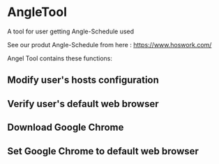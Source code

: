 # AngleTool
A tool for user getting Angle-Schedule used

See our produt Angle-Schedule from here : https://www.hoswork.com/

Angel Tool contains these functions:

## Modify user's hosts configuration

## Verify user's default web browser

## Download Google Chrome

## Set Google Chrome to default web browser